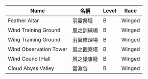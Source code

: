 | Name                         | 名稱           | Level | Race   |
|------------------------------|----------------|-------|--------|
| Feather Altar                | 羽靈祭壇       | B     | Winged |
| Wind Training Ground         | 風之訓練場     | B     | Winged |
| Wing Training Ground         | 羽翼修煉場     | B     | Winged |
| Wind Observation Tower       | 風之觀察塔     | B     | Winged |
| Wind Council Hall            | 風之議事廳     | B     | Winged |
| Cloud Abyss Valley           | 雲淵谷         | B     | Winged |
